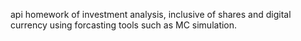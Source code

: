 api homework of investment analysis, inclusive of shares and digital currency using forcasting tools such as MC simulation.
 
